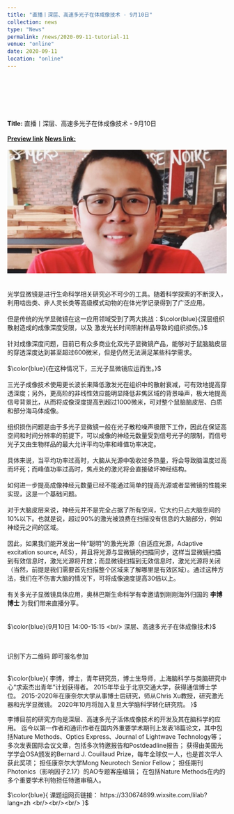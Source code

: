 ```yaml
---
title: "直播丨深层、高速多光子在体成像技术 - 9月10日"
collection: news
type: "News" 
permalink: /news/2020-09-11-tutorial-11
venue: "online" 
date: 2020-09-11 
location: "online" 
---
```

<br/> 
<br/>
<br/>
<br/>
<br/>


**Title:** 直播丨深层、高速多光子在体成像技术 - 9月10日
<br/>
<br/>
[**Preview link**](https://mp.weixin.qq.com/s/WrMAfQc62jmLL99soanQXA)
[**News link:**](https://mp.weixin.qq.com/s/DuA6OnVhSLhX-Zy1VHo7ow)
<br/>
<br/>
<img src='/images/News-2020-09-11.jpg'>
<br/>
<br/>
<br/>
   光学显微镜是进行生命科学相关研究必不可少的工具。随着科学探索的不断深入，利用啮齿类、非人灵长类等高级模式动物的在体光学记录得到了广泛应用。
<br/>
<br/>
但是传统的光学显微镜在这一应用领域受到了两大挑战：$\color{blue}{深层组织散射造成的成像深度受限，以及 激发光长时间照射样品导致的组织损伤。}$
<br/>
<br/>
   针对成像深度问题，目前已有众多商业化双光子显微镜产品，能够对于鼠脑脑皮层的穿透深度达到甚至超过600微米，但是仍然无法满足某些科学需求。
<br/>
<br/>
$\color{blue}{在这种情况下，三光子显微镜应运而生。}$
<br/>
<br/>
   三光子成像技术使用更长波长来降低激发光在组织中的散射衰减，可有效地提高穿透深度；另外，更高阶的非线性效应能明显降低非焦区域的背景噪声，极大地提高信号背景比，从而将成像深度提高到超过1000微米，可对整个鼠脑脑皮层、白质和部分海马体成像。
<br/>
<br/>
    组织损伤问题是由于多光子显微镜一般在光子散粒噪声极限下工作，因此在保证高空间和时间分辨率的前提下，可以成像的神经元数量受到信号光子的限制，而信号光子又由生物样品的最大允许平均功率和峰值功率决定。
<br/>
<br/>
具体来说，当平均功率过高时，大脑从光源中吸收过多热量，将会导致脑温度过高而坏死；而峰值功率过高时，焦点处的激光将会直接破坏神经结构。
<br/>
<br/>
如何进一步提高成像神经元数量已经不能通过简单的提高光源或者显微镜的性能来实现，这是一个基础问题。
<br/>
<br/>
对于大脑皮层来说，神经元并不是完全占据了所有空间，它大约只占大脑空间的10%以下。也就是说，超过90%的激光被浪费在扫描没有信息的大脑部分，例如神经元之间的区域。
<br/>
<br/>
   因此，如果我们能开发出一种“聪明”的激光光源（自适应光源，Adaptive excitation source, AES），并且将光源与显微镜的扫描同步，这样当显微镜扫描到有效信息时，激光光源将开放；而显微镜扫描到无效信息时，激光光源将关闭（当然，前提是我们需要首先扫描整个区域来了解哪里是有效区域）。通过这种方法，我们在不伤害大脑的情况下，可将成像速度提高30倍以上。
<br/>
<br/>
有关多光子显微镜具体应用，奥林巴斯生命科学有幸邀请到刚刚海外归国的 **李博 博士** 为我们带来直播分享。
<br/>
<br/><br/>
$\color{blue}{9月10日  14:00-15:15
<br/>
深层、高速多光子在体成像技术}$

<br/><br/>
识别下方二维码 即可报名参加
<br/><br/>

$\color{blue}{
李博，博士，青年研究员，博士生导师，上海脑科学与类脑研究中心“求索杰出青年”计划获得者。
2015年毕业于北京交通大学，获得通信博士学位。
2015-2020年在康奈尔大学从事博士后研究，师从Chris Xu教授，研究激光器和光学显微镜。
2020年10月将加入复旦大学脑科学转化研究院。
}$


  李博目前的研究方向是深层、高速多光子活体成像技术的开发及其在脑科学的应用。
迄今以第一作者和通讯作者在国内外重要学术期刊上发表18篇论文，其中包括Nature Methods、Optics Express、Journal of Lightwave Technology等；
多次发表国际会议文章，包括多次特邀报告和Postdeadline报告；
获得由美国光学学会OSA颁发的Bernard J. Couillaud Prize，每年全球仅一人，也是首次华人获此奖项；
担任康奈尔大学Mong Neurotech Senior Fellow；
担任期刊Photonics（影响因子2.17）的AO专题客座编辑；
在包括Nature Methods在内的多个重要学术刊物担任特邀审稿人。

$\color{blue}{
课题组网页链接：
https://330674899.wixsite.com/lilab?lang=zh
<br/><br/><br/>
}$
